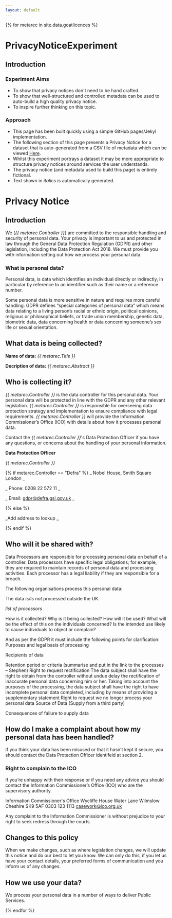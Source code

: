 ```yaml
---
layout: default
---
```


{% for metarec in site.data.goatlicences %}

# PrivacyNoticeExperiment

## Introduction

### Experiment Aims

* To show that privacy notices don't need to be hand crafted.
* To show that well-structured and controlled metadata can be used to auto-build a high quality privacy notice.
* To inspire further thinking on this topic.

### Approach
* This page has been built quickly using a simple GitHub pages/Jekyl implementation.
* The following section of this page presents a Privacy Notice for a dataset that is auto-generated from a CSV file of metadata which can be viewed [Here](#).
* Whilst this experiment portrays a dataset it may be more appropriate to structure privacy notices around services the user understands.
* The privacy notice (and metadata used to build this page) is entirely fictional.
* Text shown in _italics_ is automatically generated.

# Privacy Notice

## Introduction

We (_{{ metarec.Controller }}_) are committed to the responsible handling and security of personal data.  Your privacy is important to us and protected in law through the General Data Protection Regulation (GDPR) and other legislation, including the Data Protection Act 2018.  We must provide you with information setting out how we process your personal data.

### What is personal data?
Personal data, is data which identifies an individual directly or indirectly, in particular by reference to an identifier such as their name or a reference number.

Some personal data is more sensitive in nature and requires more careful handling.  GDPR defines “special categories of personal data” which means data relating to a living person’s racial or ethnic origin, political opinions, religious or philosophical beliefs, or trade union membership, genetic data, biometric data, data concerning health or data concerning someone’s sex life or sexual orientation.

## What data is being collected?

**Name of data:** _{{ metarec.Title }}_

**Decription of data:** _{{ metarec.Abstract }}_

## Who is collecting it?

_{{ metarec.Controller }}_ is the data controller for this personal data. Your personal data will be protected in line with the GDPR and any other relevant legislation.  _{{ metarec.Controller }}_ is responsible for overseeing data protection strategy and implementation to ensure compliance with legal requirements.  _{{ metarec.Controller }}_ will provide the Information Commissioner’s Office (ICO) with details about how it processes personal data.

Contact the _{{ metarec.Controller }}_'s Data Protection Officer if you have any questions, or concerns about the handling of your personal information.

**Data Protection Officer**

_{{ metarec.Controller }}_

{% if metarec.Controller == "Defra" %}
   _ Nobel House, Smith Square London _
    
   _ Phone: 0208 22 572 11 _
   
   _ Email: gdpr@defra.gsi.gov.uk _
    
{% else %}

   _Add address to lookup _

{% endif %}

## Who will it be shared with?

Data Processors are responsible for processing personal data on behalf of a controller. Data processors have specific legal obligations; for example, they are required to maintain records of personal data and processing activities. Each processor has a legal liability if they are responsible for a breach.

The following organisations process this personal data:

The data _is/is not_ processed outside the UK.

_list of processors_

How is it collected?
Why is it being collected?
How will it be used?
What will be the effect of this on the individuals concerned?
Is the intended use likely to cause individuals to object or complain?

And as per the GDPR it must include the following points for clarification:
Purposes and legal basis of processing

Recipients of data

Retention period or criteria (summarise and put in the link to the processes – Stephen)
Right to request rectification
The data subject shall have the right to obtain from the controller without undue delay the rectification of inaccurate personal data concerning him or her. Taking into account the purposes of the processing, the data subject shall have the right to have incomplete
personal data completed, including by means of providing a supplementary statement
Right to request we no longer process your personal data
Source of Data (Supply from a third party)

Consequences of failure to supply data

## How do I make a complaint about how my personal data has been handled?
If you think your data has been misused or that it hasn’t kept it secure, you should contact the Data Protection Officer identifeid at section 2.

### Right to complain to the ICO

If you’re unhappy with their response or if you need any advice you should contact the Information Commissioner’s Office (ICO) who are the supervisory authority.

Information Commissioner's Office
Wycliffe House
Water Lane
Wilmslow
Cheshire
SK9 5AF
0303 123 1113
casework@ico.org.uk

Any complaint to the Information Commissioner is without prejudice to your right to seek redress through the courts. 

## Changes to this policy

When we make changes, such as where legislation changes, we will update this notice and do our best to let you know.  We can only do this, if you let us have your contact details, your preferred forms of communication and you inform us of any changes.


## How we use your data?
We process your personal data in a number of ways to deliver Public Services.

 {% endfor %}
